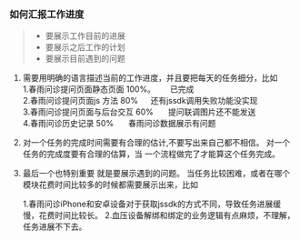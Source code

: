 ### 如何汇报工作进度
> *  要展示工作目前的进展
> *  要展示之后工作的计划
> *  要展示目前遇到的问题

1. 需要用明确的语言描述当前的工作进度，并且要把每天的任务细分，比如<br>
   1.春雨问诊提问页面静态页面 100%。 &ensp; &ensp;    已完成<br>
   2.春雨问诊提问页面js 方法 80%     &ensp;&ensp;    还有jssdk调用失败功能没实现<br>
   3.春雨问诊提问页面与后台交互 60%   &ensp; &ensp;   提问联调图片还不能发送<br>
   4.春雨问诊历史记录 50%            &ensp; &ensp;   春雨问诊数据展示有问题<br>


2. 对一个任务的完成时间需要有合理的估计,不要写出来自己都不相信。 对一个任务的完成度要有合理的估算，当 一个流程做完了才能算这个任务完成。



3. 最后一个也特别重要 就是要展示遇到的问题。 当任务比较困难，或者在哪个模块花费时间比较多的时候都需要展示出来，比如

    1.春雨问诊iPhone和安卓设备对于获取jssdk的方式不同，导致任务进展缓慢，花费时间比较长。
    2.血压设备解绑和绑定的业务逻辑有点麻烦，不理解，任务进展不下去。
